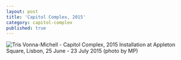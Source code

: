 ```yaml
---
layout: post
title: 'Capitol Complex, 2015'
category: capitol-complex
published: true
---
```


![Tris Vonna-Michell - Capitol Complex, 2015]({{site.baseurl}}/assets/img/0502-capitol-complex-2015.jpg)
Installation at Appleton Square, Lisbon, 25 June - 23 July 2015 (photo by MP)
